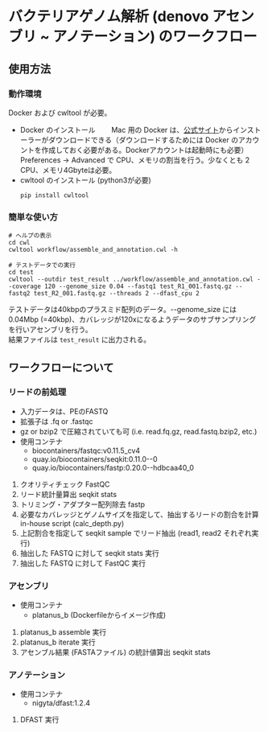 # バクテリアゲノム解析 (denovo アセンブリ ~ アノテーション) のワークフロー

## 使用方法
### 動作環境
Docker および cwltool が必要。  
- Docker のインストール　　
  Mac 用の Docker は、[公式サイト](https://hub.docker.com/editions/community/docker-ce-desktop-mac)からインストーラーがダウンロードできる（ダウンロードするためには Docker のアカウントを作成しておく必要がある。Dockerアカウントは起動時にも必要）  
  Preferences -> Advanced で CPU、メモリの割当を行う。少なくとも 2 CPU、メモリ4Gbyteは必要。
- cwltool のインストール (python3が必要)　　
  ```
  pip install cwltool
  ```

### 簡単な使い方
  ```
  # ヘルプの表示
  cd cwl
  cwltool workflow/assemble_and_annotation.cwl -h
  
  # テストデータでの実行
  cd test
  cwltool --outdir test_result ../workflow/assemble_and_annotation.cwl --coverage 120 --genome_size 0.04 --fastq1 test_R1_001.fastq.gz --fastq2 test_R2_001.fastq.gz --threads 2 --dfast_cpu 2
  ```
   テストデータは40kbpのプラスミド配列のデータ。--genome_size には 0.04Mbp (=40kbp)、カバレッジが120xになるようデータのサブサンプリングを行いアセンブリを行う。  
   結果ファイルは `test_result` に出力される。

## ワークフローについて
### リードの前処理
- 入力データは、PEのFASTQ  
- 拡張子は .fq or .fastqc  
- gz or bzip2 で圧縮されていても可 (i.e. read.fq.gz, read.fastq.bzip2, etc.)
- 使用コンテナ  
    - biocontainers/fastqc:v0.11.5_cv4  
    - quay.io/biocontainers/seqkit:0.11.0--0  
    - quay.io/biocontainers/fastp:0.20.0--hdbcaa40_0  

1. クオリティチェック FastQC  
2. リード統計量算出 seqkit stats  
1. トリミング・アダプター配列除去 fastp  
1. 必要なカバレッジとゲノムサイズを指定して、抽出するリードの割合を計算  
  in-house script (calc_depth.py)
1. 上記割合を指定して seqkit sample でリード抽出 (read1, read2 それぞれ実行)
1. 抽出した FASTQ に対して seqkit stats 実行
1. 抽出した FASTQ に対して FastQC 実行  

### アセンブリ
- 使用コンテナ  
    - platanus_b (Dockerfileからイメージ作成)  
1. platanus_b assemble 実行
1. platanus_b iterate 実行 
1. アセンブル結果 (FASTAファイル) の統計値算出 seqkit stats
### アノテーション
- 使用コンテナ  
    - nigyta/dfast:1.2.4
1. DFAST 実行
